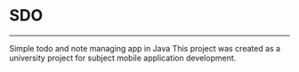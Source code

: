 # SDO
---
Simple todo and note managing app in Java
This project was created as a university project for subject mobile application development.
